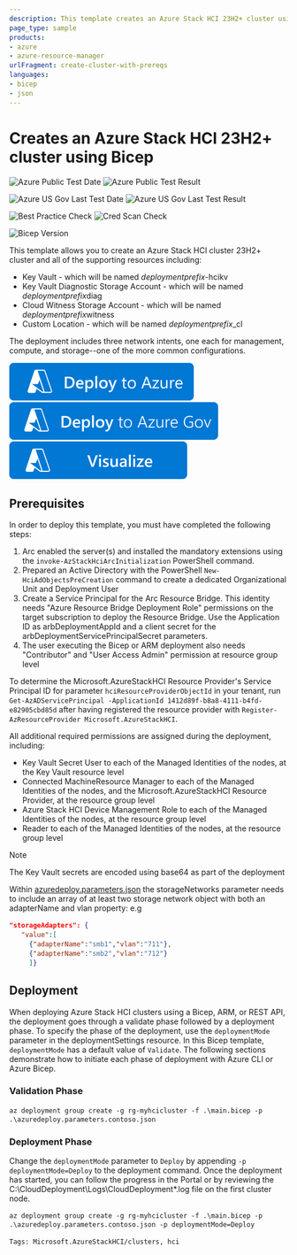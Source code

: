 ```yaml
---
description: This template creates an Azure Stack HCI 23H2+ cluster using a Bicep template.
page_type: sample
products:
- azure
- azure-resource-manager
urlFragment: create-cluster-with-prereqs
languages:
- bicep
- json
---
```

# Creates an Azure Stack HCI 23H2+ cluster using Bicep

![Azure Public Test Date](https://azurequickstartsservice.blob.core.windows.net/badges/quickstarts/microsoft.azurestackhci/create-cluster-with-prereqs/PublicLastTestDate.svg)
![Azure Public Test Result](https://azurequickstartsservice.blob.core.windows.net/badges/quickstarts/microsoft.azurestackhci/create-cluster-with-prereqs/PublicDeployment.svg)

![Azure US Gov Last Test Date](https://azurequickstartsservice.blob.core.windows.net/badges/quickstarts/microsoft.azurestackhci/create-cluster-with-prereqs/FairfaxLastTestDate.svg)
![Azure US Gov Last Test Result](https://azurequickstartsservice.blob.core.windows.net/badges/quickstarts/microsoft.azurestackhci/create-cluster-with-prereqs/FairfaxDeployment.svg)

![Best Practice Check](https://azurequickstartsservice.blob.core.windows.net/badges/quickstarts/microsoft.azurestackhci/create-cluster-with-prereqs/BestPracticeResult.svg)
![Cred Scan Check](https://azurequickstartsservice.blob.core.windows.net/badges/quickstarts/microsoft.azurestackhci/create-cluster-with-prereqs/CredScanResult.svg)

![Bicep Version](https://azurequickstartsservice.blob.core.windows.net/badges/quickstarts/microsoft.azurestackhci/create-cluster-with-prereqs/BicepVersion.svg)   

This template allows you to create an Azure Stack HCI cluster 23H2+ cluster and all of the supporting resources including:

- Key Vault - which will be named *deploymentprefix*-hcikv
- Key Vault Diagnostic Storage Account - which will be named *deploymentprefix*diag
- Cloud Witness Storage Account - which will be named *deploymentprefix*witness
- Custom Location - which will be named *deploymentprefix*_cl 

The deployment includes three network intents, one each for management, compute, and storage--one of the more common configurations.

[![Deploy To Azure](https://raw.githubusercontent.com/Azure/azure-quickstart-templates/master/1-CONTRIBUTION-GUIDE/images/deploytoazure.svg?sanitize=true)](https://portal.azure.com/#create/Microsoft.Template/uri/https%3A%2F%2Fraw.githubusercontent.com%2FAzure%2Fazure-quickstart-templates%2Fmaster%2Fquickstarts%2Fmicrosoft.azurestackhci%2Fcreate-cluster-with-prereqs%2Fazuredeploy.json)
[![Deploy To Azure US Gov](https://raw.githubusercontent.com/Azure/azure-quickstart-templates/master/1-CONTRIBUTION-GUIDE/images/deploytoazuregov.svg?sanitize=true)](https://portal.azure.us/#create/Microsoft.Template/uri/https%3A%2F%2Fraw.githubusercontent.com%2FAzure%2Fazure-quickstart-templates%2Fmaster%2Fquickstarts%2Fmicrosoft.azurestackhci%2Fcreate-cluster-with-prereqs%2Fazuredeploy.json)
[![Visualize](https://raw.githubusercontent.com/Azure/azure-quickstart-templates/master/1-CONTRIBUTION-GUIDE/images/visualizebutton.svg?sanitize=true)](http://armviz.io/#/?load=https%3A%2F%2Fraw.githubusercontent.com%2FAzure%2Fazure-quickstart-templates%2Fmaster%2Fquickstarts%2Fmicrosoft.azurestackhci%2Fcreate-cluster-with-prereqs%2Fazuredeploy.json)
## Prerequisites

In order to deploy this template, you must have completed the following steps:

1. Arc enabled the server(s) and installed the mandatory extensions using the `invoke-AzStackHciArcInitialization` PowerShell command. 
1. Prepared an Active Directory with the PowerShell `New-HciAdObjectsPreCreation` command to create a dedicated Organizational Unit and Deployment User
1. Create a Service Principal for the Arc Resource Bridge. This identity needs "Azure Resource Bridge Deployment Role" permissions on the target subscription to deploy the Resource Bridge. Use the Application ID as arbDeploymentAppId and a client secret for the arbDeploymentServicePrincipalSecret parameters.
1. The user executing the Bicep or ARM deployment also needs "Contributor" and "User Access Admin" permission at resource group level

To determine the Microsoft.AzureStackHCI Resource Provider's Service Principal ID for parameter `hciResourceProviderObjectId` in your tenant, run `Get-AzADServicePrincipal -ApplicationId 1412d89f-b8a8-4111-b4fd-e82905cbd85d` after having registered the resource provider with `Register-AzResourceProvider Microsoft.AzureStackHCI`.

All additional required permissions are assigned during the deployment, including:

- Key Vault Secret User to each of the Managed Identities of the nodes, at the Key Vault resource level
- Connected MachineResource Manager to each of the Managed Identities of the nodes, and the Microsoft.AzureStackHCI Resource Provider, at the resource group level
- Azure Stack HCI Device Management Role to each of the Managed Identities of the nodes, at the resource group level
- Reader to each of the Managed Identities of the nodes, at the resource group level

> [!NOTE]
> The Key Vault secrets are encoded using base64 as part of the deployment
> 
> Within [azuredeploy.parameters.json](.\azuredeploy.parameters.json) the storageNetworks parameter needs to include an array of at least two storage network object with both an adapterName and vlan property: e.g
> 
> ```json
> "storageAdapters": {
>    "value":[
>      {"adapterName":"smb1","vlan":"711"},
>      {"adapterName":"smb2","vlan":"712"}
>      ]}
>```

## Deployment

When deploying Azure Stack HCI clusters using a Bicep, ARM, or REST API, the deployment goes through a validate phase followed by a deployment phase. To specify the phase of the deployment, use the `deploymentMode` parameter in the deploymentSettings resource. In this Bicep template, `deploymentMode` has a default value of `Validate`. The following sections demonstrate how to initiate each phase of deployment with Azure CLI or Azure Bicep.

### Validation Phase

```azurecli
az deployment group create -g rg-myhcicluster -f .\main.bicep -p .\azuredeploy.parameters.contoso.json
```

### Deployment Phase

Change the `deploymentMode` parameter to `Deploy` by appending `-p deploymentMode=Deploy` to the deployment command. Once the deployment has started, you can follow the progress in the Portal or by reviewing the C:\CloudDeployment\Logs\CloudDeployment*.log file on the first cluster node.

```azurecli
az deployment group create -g rg-myhcicluster -f .\main.bicep -p .\azuredeploy.parameters.contoso.json -p deploymentMode=Deploy
```

`Tags: Microsoft.AzureStackHCI/clusters, hci`